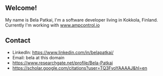 ## Welcome!

My name is Bela Patkai, I'm a software developer living in Kokkola, Finland. Currently I'm working with www.ampcontrol.io

## Contact
- LinkedIn: https://www.linkedin.com/in/belapatkai/
- Email: bela at this domain
- https://www.researchgate.net/profile/Bela-Patkai
- https://scholar.google.com/citations?user=TQ3FvoYAAAAJ&hl=en
